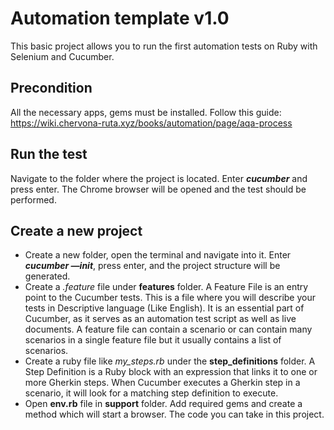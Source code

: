 # Automation template v1.0
This basic project allows you to run the first automation tests on Ruby with Selenium and Cucumber.

## Precondition
All the necessary apps, gems must be installed. Follow this guide: https://wiki.chervona-ruta.xyz/books/automation/page/aqa-process

## Run the test
Navigate to the folder where the project is located. Enter ***cucumber*** and press enter.
The Chrome browser will be opened and the test should be performed.

## Create a new project
* Create a new folder, open the terminal and navigate into it. Enter ***cucumber —init***, press enter, and the project structure will be generated.
* Create a *.feature* file under **features** folder. A Feature File is an entry point to the Cucumber tests. This is a file where you will describe your tests in Descriptive language (Like English). It is an essential part of Cucumber, as it serves as an automation test script as well as live documents. A feature file can contain a scenario or can contain many scenarios in a single feature file but it usually contains a list of scenarios.
* Create a ruby file like *my_steps.rb* under the **step_definitions** folder. A Step Definition is a Ruby block with an expression that links it to one or more Gherkin steps. When Cucumber executes a Gherkin step in a scenario, it will look for a matching step definition to execute.
* Open **env.rb** file in **support** folder. Add required gems and create a method which will start a browser. The code you can take in this project.
